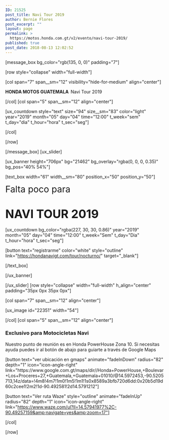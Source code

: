 ```yaml
---
ID: 21525
post_title: Navi Tour 2019
author: Bernie Flores
post_excerpt: ""
layout: page
permalink: >
  https://motos.honda.com.gt/v2/evento/navi-tour-2019/
published: true
post_date: 2018-08-13 12:02:52
---
```

<!-- wp:html -->
[message_box bg_color="rgb(135, 0, 0)" padding="7"]

[row style="collapse" width="full-width"]

[col span="7" span__sm="12" visibility="hide-for-medium" align="center"]

<p><strong>HONDA MOTOS GUATEMALA&nbsp;&nbsp;</strong>Navi Tour 2019</p>

[/col]
[col span="5" span__sm="12" align="center"]

[ux_countdown style="text" size="94" size__sm="83" color="light" year="2019" month="05" day="04" time="12:00" t_week="sem" t_day="dia" t_hour="hora" t_sec="seg"]


[/col]

[/row]

[/message_box]
[ux_slider]

[ux_banner height="706px" bg="21462" bg_overlay="rgba(0, 0, 0, 0.35)" bg_pos="40% 54%"]

[text_box width="61" width__sm="80" position_x="50" position_y="50"]

<p class="alt-font"><span style="font-size: 200%;">Falta poco para</span></p>
<h1><span style="font-size: 130%;"><strong>NAVI TOUR 2019</strong></span></h1>
[ux_countdown bg_color="rgba(227, 30, 30, 0.86)" year="2019" month="05" day="04" time="12:00" t_week="Sem" t_day="Dia" t_hour="hora" t_sec="seg"]

[button text="registrarme" color="white" style="outline" link="https://hondanavigt.com/tour/nocturno/" target="_blank"]


[/text_box]

[/ux_banner]

[/ux_slider]
[row style="collapse" width="full-width" h_align="center" padding="35px 0px 35px 0px"]

[col span="7" span__sm="12" align="center"]

[ux_image id="22351" width="54"]


[/col]
[col span="5" span__sm="12" align="center"]

<h3>Exclusivo para Motocicletas Navi</h3>
<p>Nuestro punto de reunión es en Honda PowerHouse Zona 10. Si necesitas ayuda puedes ir al botón de abajo para guiarte a través de Google Maps</p>
[button text="ver ubicación en gmaps" animate="fadeInDown" radius="82" depth="1" icon="icon-angle-right" link="https://www.google.com.gt/maps/dir//Honda+PowerHouse,+Boulevar+Los+Proceres+27,+Guatemala,+Guatemala+01010/@14.5972453,-90.5205713,14z/data=!4m8!4m7!1m0!1m5!1m1!1s0x8589a3bfb720d6dd:0x20b5d19d60c2cee1!2m2!1d-90.492581!2d14.5791212"]

[button text="Ver ruta Waze" style="outline" animate="fadeInUp" radius="82" depth="1" icon="icon-angle-right" link="https://www.waze.com/ul?ll=14.57941977%2C-90.49257159&amp;navigate=yes&amp;zoom=17"]


[/col]

[/row]
<!-- /wp:html -->